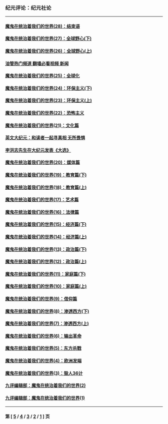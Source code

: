 ### 纪元评论：纪元社论
---
#### [魔鬼在统治着我们的世界(28)：结束语](../../pages/nsc422/n10936246.md?06160330) 
#### [魔鬼在统治着我们的世界(27)：全球野心(下)](../../pages/nsc422/n10928319.md?06160330) 
#### [魔鬼在统治着我们的世界(26)：全球野心(上)](../../pages/nsc422/n10900318.md?06160330) 
#### [油管热门频道 翻墙必看视频 新闻](ok?06160330)
#### [魔鬼在统治着我们的世界(25)：全球化](../../pages/nsc422/n10788205.md?06160330) 
#### [魔鬼在统治着我们的世界(24)：环保主义(下)](../../pages/nsc422/n10695307.md?06160330) 
#### [魔鬼在统治着我们的世界(23)：环保主义(上)](../../pages/nsc422/n10688613.md?06160330) 
#### [魔鬼在统治着我们的世界(22)：恐怖主义](../../pages/nsc422/n10614727.md?06160330) 
#### [魔鬼在统治着我们的世界(21)：文化篇](../../pages/nsc422/n10597706.md?06160330) 
#### [英文大纪元：和读者一起寻真相 无所畏惧](../../pages/nsc422/n12542027.md?06160330) 
#### [李洪志先生在大纪元发表《大选》](../../pages/nsc422/n12534746.md?06160330) 
#### [魔鬼在统治着我们的世界(20)：媒体篇](../../pages/nsc422/n10586579.md?06160330) 
#### [魔鬼在统治着我们的世界(19)：教育篇(下)](../../pages/nsc422/n10564808.md?06160330) 
#### [魔鬼在统治着我们的世界(18)：教育篇(上)](../../pages/nsc422/n10526970.md?06160330) 
#### [魔鬼在统治着我们的世界(17)：艺术篇](../../pages/nsc422/n10499093.md?06160330) 
#### [魔鬼在统治着我们的世界(16)：法律篇](../../pages/nsc422/n10485969.md?06160330) 
#### [魔鬼在统治着我们的世界(15)：经济篇(下)](../../pages/nsc422/n10469975.md?06160330) 
#### [魔鬼在统治着我们的世界(14)：经济篇(上)](../../pages/nsc422/n10457370.md?06160330) 
#### [魔鬼在统治着我们的世界(13)：政治篇(下)](../../pages/nsc422/n10448270.md?06160330) 
#### [魔鬼在统治着我们的世界(12)：政治篇(上)](../../pages/nsc422/n10444576.md?06160330) 
#### [魔鬼在统治着我们的世界(11)：家庭篇(下)](../../pages/nsc422/n10440961.md?06160330) 
#### [魔鬼在统治着我们的世界(10)：家庭篇(上)](../../pages/nsc422/n10435448.md?06160330) 
#### [魔鬼在统治着我们的世界(9)：信仰篇](../../pages/nsc422/n10432159.md?06160330) 
#### [魔鬼在统治着我们的世界(8)：渗透西方(下)](../../pages/nsc422/n10429603.md?06160330) 
#### [魔鬼在统治着我们的世界(7)：渗透西方(上)](../../pages/nsc422/n10426013.md?06160330) 
#### [魔鬼在统治着我们的世界(6)：输出革命](../../pages/nsc422/n10421536.md?06160330) 
#### [魔鬼在统治着我们的世界(5)：东方杀戮](../../pages/nsc422/n10417707.md?06160330) 
#### [魔鬼在统治着我们的世界(4)：欧洲发端](../../pages/nsc422/n10414890.md?06160330) 
#### [魔鬼在统治着我们的世界(3)：毁人36计](../../pages/nsc422/n10411583.md?06160330) 
#### [九评编辑部：魔鬼在统治着我们的世界(2)](../../pages/nsc422/n10410036.md?06160330) 
#### [九评编辑部：魔鬼在统治着我们的世界(1)](../../pages/nsc422/n10406825.md?06160330) 

---
#### 第 [ [5](./5.md?06160330) / [4](./4.md?06160330) / [3](./3.md?06160330) / [2](./2.md?06160330) / [1](./1.md?06160330) ] 页
